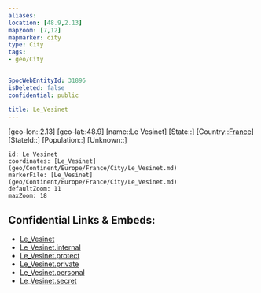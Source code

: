 ```yaml
---
aliases: 
location: [48.9,2.13]
mapzoom: [7,12] 
mapmarker: city 
type: City
tags:
- geo/City


SpocWebEntityId: 31896
isDeleted: false
confidential: public

title: Le_Vesinet
---
```

[geo-lon::2.13]
[geo-lat::48.9]
[name::Le Vesinet]
[State::]
[Country::[France](geo/Continent/Europe/France.md)]
[StateId::]
[Population::]
[Unknown::]


```leaflet
id: Le Vesinet
coordinates: [Le_Vesinet](geo/Continent/Europe/France/City/Le_Vesinet.md)
markerFile: [Le_Vesinet](geo/Continent/Europe/France/City/Le_Vesinet.md)
defaultZoom: 11 
maxZoom: 18
```


## Confidential Links & Embeds: 
- [Le_Vesinet](../../../../../../_public/geo/Continent/Europe/France/City/Le_Vesinet.md) 
- [Le_Vesinet.internal](../../../../../../_internal/geo/Continent/Europe/France/City/Le_Vesinet.internal.md) 
- [Le_Vesinet.protect](../../../../../../_protect/geo/Continent/Europe/France/City/Le_Vesinet.protect.md) 
- [Le_Vesinet.private](../../../../../../_private/geo/Continent/Europe/France/City/Le_Vesinet.private.md) 
- [Le_Vesinet.personal](../../../../../../_personal/geo/Continent/Europe/France/City/Le_Vesinet.personal.md) 
- [Le_Vesinet.secret](../../../../../../_secret/geo/Continent/Europe/France/City/Le_Vesinet.secret.md) 
